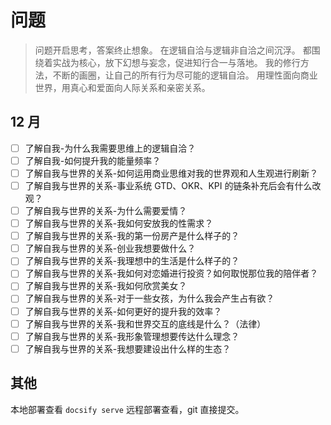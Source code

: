 # 问题
> 问题开启思考，答案终止想象。
> 在逻辑自洽与逻辑非自洽之间沉浮。
> 都围绕着实战为核心，放下幻想与妄念，促进知行合一与落地。
> 我的修行方法，不断的画圈，让自己的所有行为尽可能的逻辑自洽。
> 用理性面向商业世界，用真心和爱面向人际关系和亲密关系。

## 12 月
- [ ] 了解自我-为什么我需要思维上的逻辑自洽？
- [ ] 了解自我-如何提升我的能量频率？
- [ ] 了解自我与世界的关系-如何运用商业思维对我的世界观和人生观进行刷新？
- [ ] 了解自我与世界的关系-事业系统 GTD、OKR、KPI 的链条补充后会有什么改观？
- [ ] 了解自我与世界的关系-为什么需要爱情？
- [ ] 了解自我与世界的关系-我如何安放我的性需求？
- [ ] 了解自我与世界的关系-我的第一份房产是什么样子的？
- [ ] 了解自我与世界的关系-创业我想要做什么？
- [ ] 了解自我与世界的关系-我理想中的生活是什么样子的？
- [ ] 了解自我与世界的关系-我如何对恋婚进行投资？如何取悦那位我的陪伴者？
- [ ] 了解自我与世界的关系-我如何欣赏美女？
- [ ] 了解自我与世界的关系-对于一些女孩，为什么我会产生占有欲？
- [ ] 了解自我与世界的关系-如何更好的提升我的效率？
- [ ] 了解自我与世界的关系-我和世界交互的底线是什么？（法律）
- [ ] 了解自我与世界的关系-我形象管理想要传达什么理念？
- [ ] 了解自我与世界的关系-我想要建设出什么样的生态？

## 其他
本地部署查看 `docsify serve`
远程部署查看，git 直接提交。